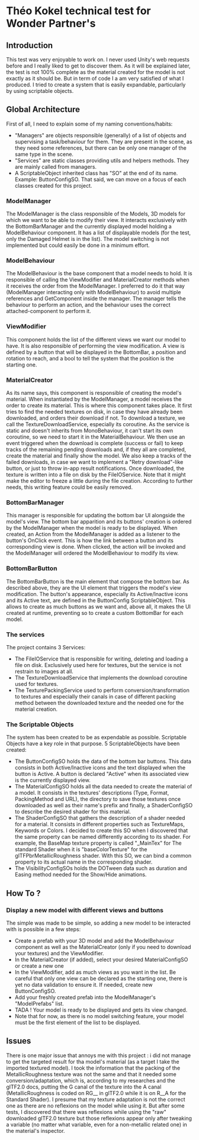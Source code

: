 # Théo Kokel technical test for Wonder Partner's

## Introduction
This test was very enjoyable to work on. I never used Unity's web requests before and I really liked to get to discover them. As it will be explained later, the test is not 100% complete as the material created for the model is not exactly as it should be. But in term of code I a am very satisfied of what I produced. I tried to create a system that is easily expandable, particularly by using scriptable objects. 

## Global Architecture
First of all, I need to explain some of my naming conventions/habits:
- "Managers" are objects responsible (generally) of a list of objects and supervising a task/behaviour for them.  They are present in the scene, as they need some references, but there can be only one manager of the same type in the scene.
- "Services" are static classes providing utils and helpers methods. They are mainly called from managers.
- A ScriptableObject inherited class has "SO" at the end of its name. Example: ButtonConfigSO.
That said, we can move on a focus of each classes created for this project.

### ModelManager
The ModelManager is the class responsible of the Models, 3D models for which we want to be able to modify their view. It interacts exclusively with the BottomBarManager and the currently displayed model holding a ModelBehaviour component.
It has a list of displayable models (for the test, only the Damaged Helmet is in the list). The model switching is not implemented but could easily be done in a minimum effort.

### ModelBehaviour
The ModelBehaviour is the base component that a model needs to hold. It is responsible of calling the ViewModifier and MaterialCreator methods when it receives the order from the ModelManager. I preferred to do it that way (ModelManager interacting only with ModelBehaviour) to avoid multiple references and GetComponent inside the manager. The manager tells the behaviour to perform an action, and the behaviour uses the correct attached-component to perform it.

### ViewModifier
This component holds the list of the different views we want our model to have. It is also responsible of performing the view modification. 
A view is defined by a button that will be displayed in the BottomBar, a position and rotation to reach, and a bool to tell the system that the position is the starting one.

### MaterialCreator
As its name says, this component is responsible of creating the model's material. When instantiated by the ModelManager, a model receives the order to create its material. This is where this component takes place. It first tries to find the needed textures on disk, in case they have already been downloaded, and orders their download if not.
To download a texture, we call the TextureDownloadService, especially its coroutine. As the service is static and doesn't inherits from MonoBehaviour, it can't start its own coroutine, so we need to start it in the MaterialBehaviour.
We then use an event triggered when the download is complete (success or fail) to keep tracks of the remaining pending downloads and, if they all are completed, create the material and finally show the model.
We also keep a tracks of the failed downloads, in case we want to implement a "Retry download"-like button, or just to throw in-app result notifications.
Once downloaded, the texture is written into a file on disk by the FileIOService. Note that it might make the editor to freeze a little during the file creation. According to further needs, this writing feature could be easily removed.

### BottomBarManager
This manager is responsible for updating the bottom bar UI alongside the model's view. The bottom bar apparition and its buttons' creation is ordered by the ModelManager when the model is ready to be displayed. When created, an Action from the ModelManager is added as a listener to the button's OnClick event. This is how the link between a button and its corresponding view is done. When clicked, the action will be invoked and the ModelManager will ordered the ModelBehaviour to modify its view.

### BottomBarButton
The BottomBarButton is the main element that compose the bottom bar. As described above, they are the UI element that triggers the model's view modification. The button's appearance, especially its Active/Inactive icons and its Active text, are defined in the ButtonConfig ScriptableObject. This allows to create as much buttons as we want and, above all, it makes the UI created at runtime, preventing so to create a custom BottomBar for each model.

### The services
The project contains 3 Services:
- The FileIOService that is responsible for writing, deleting and loading a file on disk. Exclusively used here for textures, but the service is not restrain to images at all.
- The TextureDownloadService that implements the download coroutine used for textures.
- The TexturePackingService used to perform conversion/transformation to textures and especially their canals in case of different packing method between the downloaded texture and the needed one for the material creation.

### The Scriptable Objects
The system has been created to be as expendable as possible. Scriptable Objects have a key role in that purpose. 5 ScriptableObjects have been created:
- The ButtonConfigSO holds the data of the bottom bar buttons. This data consists in both Active/Inactive icons and the text displayed when the button is Active. A button is declared "Active" when its associated view is the currently displayed view.
- The MaterialConfigSO holds all the data needed to create the material of a model. It consists in the textures' descriptions (Type, Format, PackingMethod and URL), the directory to save those textures once downloaded as well as their name's prefix and finally, a ShaderConfigSO to describe the desired shader for this material.
- The ShaderConfigSO that gathers the description of a shader needed for a material. It consists in different properties such as TextureMaps, Keywords or Colors. I decided to create this SO when I discovered that the same property can be named differently according to its shader. For example, the BaseMap texture property is called "_MainTex" for The standard Shader when it is "baseColorTexture" for the glTFPbrMetallicRoughness shader. With this SO, we can bind a common property to its actual name in the corresponding shader.
- The VisibilityConfigSOs holds the DOTween data such as duration and Easing method needed for the Show/Hide animations.

## How To ?
### Display a new model with different views and buttons
The simple was made to be simple, so adding a new model to be interacted with is possible in a few steps:
- Create a prefab with your 3D model and add the ModelBehaviour component as well as the MaterialCreator (only if you need to download your textures) and the ViewModifier.
- In the MaterialCreator (if added), select your desired MaterialConfigSO or create a new one
- In the ViewModifier, add as much views as you want in the list. Be careful that only one view can be declared as the starting one, there is yet no data validation to ensure it. If needed, create new ButtonConfigSO.
- Add your freshly created prefab into the ModelManager's "ModelPrefabs" list.
- TADA ! Your model is ready to be displayed and gets its view changed.
- Note that for now, as there is no model switching feature, your model must be the first element of the list to be displayed.

## Issues
There is one major issue that annoys me with this project : i did not manage to get the targeted result for tha model's material (as a target I take the imported textured model).
I took the information that the packing of the MetallicRoughness texture was not the same and that it needed some conversion/adaptation, which is, according to my researches and the glTF2.0 docs, putting the G canal of the texture into the A canal (MetallicRoughness is coded on RG__ in glTF2.0 while it is on R__A for the Standard Shader).
I presume that my texture adaptation is not the correct one as there are no reflexions on the model while using it. But after some tests, I discovered that there was reflexions while using the "raw" downloaded glTF2.0 texture but those reflexions appear only after tweaking a variable (no matter what variable, even for a non-metallic related one) in the material's inspector.
